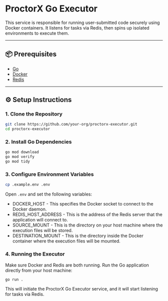 # ProctorX Go Executor

This service is responsible for running user-submitted code securely using Docker containers. It listens for tasks via Redis, then spins up isolated environments to execute them.

---

## 📦 Prerequisites

- [Go](https://golang.org/)
- [Docker](https://docs.docker.com/get-docker/)
- [Redis](https://redis.io/)

---

## ⚙️ Setup Instructions

### 1. Clone the Repository

```bash
git clone https://github.com/your-org/proctorx-executor.git
cd proctorx-executor
```

### 2. Install Go Dependencies

```bash
go mod download
go mod verify
go mod tidy
```

### 3. Configure Environment Variables

```bash
cp .example.env .env
```

Open `.env` and set the following variables:

- DOCKER_HOST - This specifies the Docker socket to connect to the Docker daemon.
- REDIS_HOST_ADDRESS - This is the address of the Redis server that the application will connect to.
- SOURCE_MOUNT - This is the directory on your host machine where the execution files will be stored.
- DESTINATION_MOUNT - This is the directory inside the Docker container where the execution files will be mounted.

### 4. Running the Executor

Make sure Docker and Redis are both running.
Run the Go application directly from your host machine:

```bash
go run .
```

This will initiate the ProctorX Go Executor service, and it will start listening for tasks via Redis.
